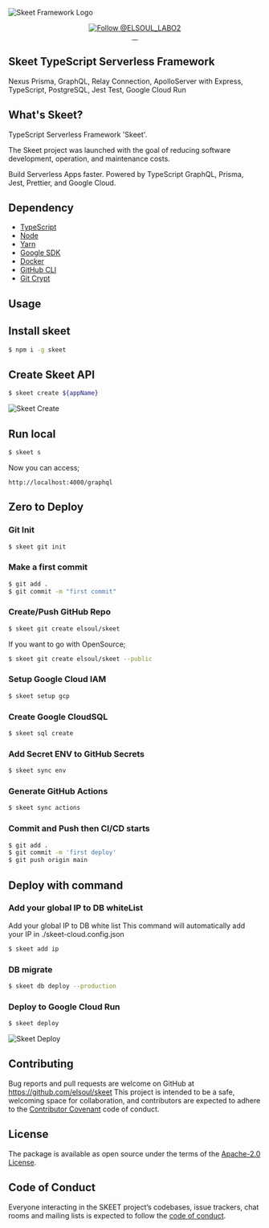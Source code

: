 ![Skeet Framework Logo](https://user-images.githubusercontent.com/20677823/221215449-93a7b5a8-5f33-4da8-9dd4-d0713db0a280.png)

<p align="center">
  <a href="https://twitter.com/intent/follow?screen_name=ELSOUL_LABO2">
    <img src="https://img.shields.io/twitter/follow/ELSOUL_LABO2.svg?label=Follow%20@ELSOUL_LABO2" alt="Follow @ELSOUL_LABO2" />
  </a>
  <br/>

  <a aria-label="npm version" href="https://www.npmjs.com/package/skeet">
    <img alt="" src="https://badgen.net/npm/v/skeet">
  </a>
  <a aria-label="Downloads Number" href="https://www.npmjs.com/package/skeet">
    <img alt="" src="https://badgen.net/npm/dt/skeet">
  </a>
  <a aria-label="License" href="https://github.com/elsoul/skeet/blob/master/LICENSE.txt">
    <img alt="" src="https://badgen.net/badge/license/Apache/blue">
  </a>
    <a aria-label="Code of Conduct" href="https://github.com/elsoul/skeet/blob/master/CODE_OF_CONDUCT.md">
    <img alt="" src="https://img.shields.io/badge/Contributor%20Covenant-2.1-4baaaa.svg">
  </a>
</p>

## Skeet TypeScript Serverless Framework

Nexus Prisma, GraphQL, Relay Connection, ApolloServer with Express, TypeScript, PostgreSQL, Jest Test, Google Cloud Run

## What's Skeet?

TypeScript Serverless Framework 'Skeet'.

The Skeet project was launched with the goal of reducing software development, operation, and maintenance costs.

Build Serverless Apps faster.
Powered by TypeScript GraphQL, Prisma, Jest, Prettier, and Google Cloud.

## Dependency

- [TypeScript](https://www.typescriptlang.org/)
- [Node](https://nodejs.org/)
- [Yarn](https://yarnpkg.com/)
- [Google SDK](https://cloud.google.com/sdk/docs)
- [Docker](https://www.docker.com/)
- [GitHub CLI](https://cli.github.com/)
- [Git Crypt](https://github.com/AGWA/git-crypt)

## Usage

## Install skeet

```bash
$ npm i -g skeet
```

## Create Skeet API

```bash
$ skeet create ${appName}
```

![Skeet Create](https://storage.googleapis.com/skeet-assets/animation/skeet-create-compressed.gif)

## Run local

```bash
$ skeet s
```

Now you can access;

`http://localhost:4000/graphql`

## Zero to Deploy

### Git Init

```bash
$ skeet git init
```

### Make a first commit

```bash
$ git add .
$ git commit -m "first commit"
```

### Create/Push GitHub Repo

```bash
$ skeet git create elsoul/skeet
```

If you want to go with OpenSource;

```bash
$ skeet git create elsoul/skeet --public
```

### Setup Google Cloud IAM

```bash
$ skeet setup gcp
```

### Create Google CloudSQL

```bash
$ skeet sql create
```

### Add Secret ENV to GitHub Secrets

```bash
$ skeet sync env
```

### Generate GitHub Actions

```bash
$ skeet sync actions
```

### Commit and Push then CI/CD starts

```bash
$ git add .
$ git commit -m 'first deploy'
$ git push origin main
```

## Deploy with command

### Add your global IP to DB whiteList

Add your global IP to DB white list
This command will automatically add your IP in ./skeet-cloud.config.json

```bash
$ skeet add ip
```

### DB migrate

```bash
$ skeet db deploy --production
```

### Deploy to Google Cloud Run

```bash
$ skeet deploy
```

![Skeet Deploy](https://storage.googleapis.com/skeet-assets/animation/skeet-deploy-compressed.gif)

## Contributing

Bug reports and pull requests are welcome on GitHub at https://github.com/elsoul/skeet This project is intended to be a safe, welcoming space for collaboration, and contributors are expected to adhere to the [Contributor Covenant](http://contributor-covenant.org) code of conduct.

## License

The package is available as open source under the terms of the [Apache-2.0 License](https://www.apache.org/licenses/LICENSE-2.0).

## Code of Conduct

Everyone interacting in the SKEET project’s codebases, issue trackers, chat rooms and mailing lists is expected to follow the [code of conduct](https://github.com/elsoul/skeet/blob/master/CODE_OF_CONDUCT.md).
